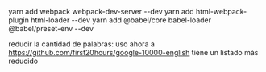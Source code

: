 yarn add webpack webpack-dev-server --dev
yarn add html-webpack-plugin html-loader --dev
yarn add @babel/core babel-loader @babel/preset-env --dev


reducir la cantidad de palabras: 
uso ahora a https://github.com/first20hours/google-10000-english
tiene un listado más reducido